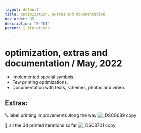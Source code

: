 ```yaml
---
layout: default
title: optimization, extras and documentation
nav_order: 95
description: "E-TKT"
parent: 🧬 iterations
---
```


# **optimization, extras and documentation** / May, 2022

- Implemented special symbols.
- Few printing optimizations.
- Documentation with texts, schemes, photos and video.


## Extras:

🔤 label printing improvements along the way
![_DSC8689 copy](https://user-images.githubusercontent.com/15098003/190517157-4f32d1b7-62c8-446e-a340-d965bb7d64b9.jpg)


🤸 all the 3d printed iterations so far
![_DSC8701 copy](https://user-images.githubusercontent.com/15098003/190517160-789ea97b-4214-425f-b28f-d9cc9f3720e5.jpg)
